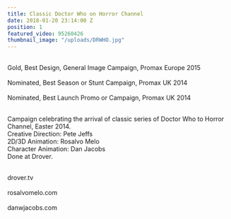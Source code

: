 ```yaml
---
title: Classic Doctor Who on Horror Channel
date: 2018-01-20 23:14:00 Z
position: 1
featured_video: 95260426
thumbnail_image: "/uploads/DRWHO.jpg"
---
```


<br>Gold, Best Design, General Image Campaign, Promax Europe 2015<br>
<br>Nominated, Best Season or Stunt Campaign, Promax UK 2014<br>
<br>Nominated, Best Launch Promo or Campaign, Promax UK 2014<br>

<br>Campaign celebrating the arrival of classic series of Doctor Who to Horror Channel, Easter 2014.<br>
Creative Direction: Pete Jeffs<br>
2D/3D Animation: Rosalvo Melo<br>
Character Animation: Dan Jacobs<br>
Done at Drover.<br>

<br>drover.tv<br>
<br>rosalvomelo.com<br>
<br>danwjacobs.com<br>